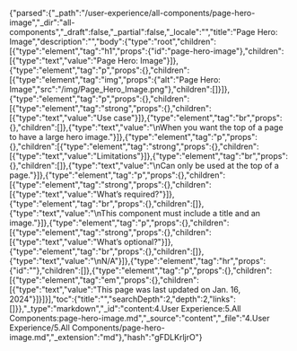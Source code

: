{"parsed":{"_path":"/user-experience/all-components/page-hero-image","_dir":"all-components","_draft":false,"_partial":false,"_locale":"","title":"Page Hero: Image","description":"","body":{"type":"root","children":[{"type":"element","tag":"h1","props":{"id":"page-hero-image"},"children":[{"type":"text","value":"Page Hero: Image"}]},{"type":"element","tag":"p","props":{},"children":[{"type":"element","tag":"img","props":{"alt":"Page Hero: Image","src":"/img/Page_Hero_Image.png"},"children":[]}]},{"type":"element","tag":"p","props":{},"children":[{"type":"element","tag":"strong","props":{},"children":[{"type":"text","value":"Use case"}]},{"type":"element","tag":"br","props":{},"children":[]},{"type":"text","value":"\nWhen you want the top of a page to have a large hero image."}]},{"type":"element","tag":"p","props":{},"children":[{"type":"element","tag":"strong","props":{},"children":[{"type":"text","value":"Limitations"}]},{"type":"element","tag":"br","props":{},"children":[]},{"type":"text","value":"\nCan only be used at the top of a page."}]},{"type":"element","tag":"p","props":{},"children":[{"type":"element","tag":"strong","props":{},"children":[{"type":"text","value":"What’s required?"}]},{"type":"element","tag":"br","props":{},"children":[]},{"type":"text","value":"\nThis component must include a title and an image."}]},{"type":"element","tag":"p","props":{},"children":[{"type":"element","tag":"strong","props":{},"children":[{"type":"text","value":"What’s optional?"}]},{"type":"element","tag":"br","props":{},"children":[]},{"type":"text","value":"\nN/A"}]},{"type":"element","tag":"hr","props":{"id":""},"children":[]},{"type":"element","tag":"p","props":{},"children":[{"type":"element","tag":"em","props":{},"children":[{"type":"text","value":"This page was last updated on Jan. 16, 2024"}]}]}],"toc":{"title":"","searchDepth":2,"depth":2,"links":[]}},"_type":"markdown","_id":"content:4.User Experience:5.All Components:page-hero-image.md","_source":"content","_file":"4.User Experience/5.All Components/page-hero-image.md","_extension":"md"},"hash":"gFDLKrljrO"}